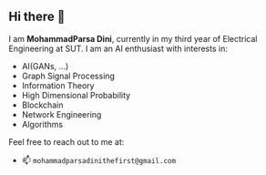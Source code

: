 ## Hi there 👋

I am **MohammadParsa Dini**, currently in my third year of Electrical Engineering at SUT. I am an AI enthusiast with interests in:
- AI(GANs, ...)
- Graph Signal Processing
- Information Theory
- High Dimensional Probability
- Blockchain
- Network Engineering
- Algorithms

Feel free to reach out to me at:
- 📫 `mohammadparsadinithefirst@gmail.com`

<!--
**MohammadParsaTheFirst/MohammadParsaTheFirst** is a ✨ _special_ ✨ repository because its `README.md` (this file) appears on your GitHub profile.



Here are some ideas to get you started:

- 🔭 I’m currently working on ...
- 🌱 I’m currently learning ...
- 👯 I’m looking to collaborate on ...
- 🤔 I’m looking for help with ...
- 💬 Ask me about ...

- 😄 Pronouns: ...
- ⚡ Fun fact: ...
-->
